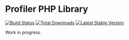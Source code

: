# Profiler PHP Library

[![Build Status](https://travis-ci.org/RenLifeDev/profiler.svg?branch=master)](https://travis-ci.org/RenLifeDev/profiler)
[![Total Downloads](https://img.shields.io/packagist/dt/renlifedev/profiler.svg)](https://packagist.org/packages/renlifedev/profiler)
[![Latest Stable Version](https://img.shields.io/packagist/v/monolog/monolog.svg)](https://packagist.org/packages/renlifedev/profiler)

Work in progress.